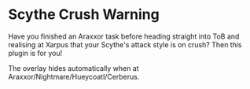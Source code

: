 # Scythe Crush Warning

Have you finished an Araxxor task before heading straight into ToB and realising at Xarpus that your Scythe's attack style is on crush? Then this plugin is for you!

The overlay hides automatically when at Araxxor/Nightmare/Hueycoatl/Cerberus.
